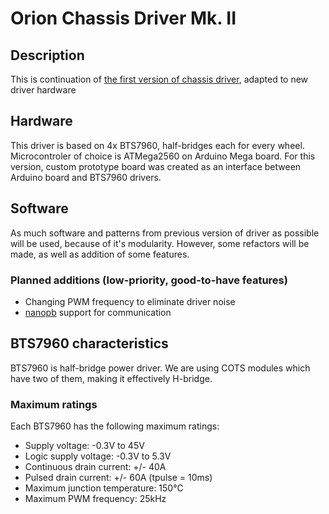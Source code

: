 # Orion Chassis Driver Mk. II

## Description

This is continuation of [the first version of chassis driver](https://gitlab.com/SteelPh0enix/orion-chassis-driver), adapted to new driver hardware

## Hardware

This driver is based on 4x BTS7960, half-bridges each for every wheel. Microcontroler of choice is ATMega2560 on Arduino Mega board. For this version, custom prototype board was created as an interface between Arduino board and BTS7960 drivers.

## Software

As much software and patterns from previous version of driver as possible will be used, because of it's modularity. However, some refactors will be made, as well as addition of some features.

### Planned additions (low-priority, good-to-have features)

* Changing PWM frequency to eliminate driver noise
* [nanopb](https://jpa.kapsi.fi/nanopb/) support for communication

## BTS7960 characteristics

BTS7960 is half-bridge power driver. We are using COTS modules which have two of them, making it effectively H-bridge.

### Maximum ratings

Each BTS7960 has the following maximum ratings:

* Supply voltage: -0.3V to 45V
* Logic supply voltage: -0.3V to 5.3V
* Continuous drain current: +/- 40A
* Pulsed drain current: +/- 60A (tpulse = 10ms)
* Maximum junction temperature: 150°C
* Maximum PWM frequency: 25kHz